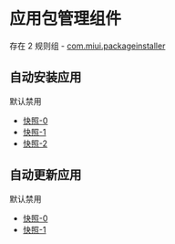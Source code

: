 # 应用包管理组件

存在 2 规则组 - [com.miui.packageinstaller](/src/apps/com.miui.packageinstaller.ts)

## 自动安装应用

默认禁用

- [快照-0](https://gkd-kit.songe.li/import/12818034)
- [快照-1](https://gkd-kit.songe.li/import/12818054)
- [快照-2](https://gkd-kit.songe.li/import/12818044)

## 自动更新应用

默认禁用

- [快照-0](https://gkd-kit.songe.li/import/12817988)
- [快照-1](https://gkd-kit.songe.li/import/12817999)
